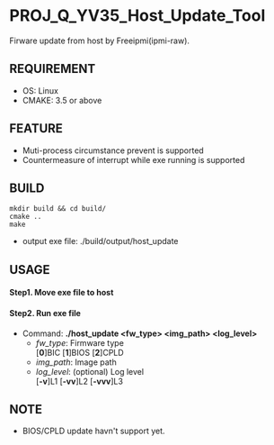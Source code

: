 # PROJ_Q_YV35_Host_Update_Tool
Firware update from host by Freeipmi(ipmi-raw).

## REQUIREMENT
- OS: Linux
- CMAKE: 3.5 or above

## FEATURE
- Muti-process circumstance prevent is supported
- Countermeasure of interrupt while exe running is supported

## BUILD
```
mkdir build && cd build/
cmake ..
make
```
- output exe file: ./build/output/host_update

## USAGE
#### Step1. Move exe file to host
#### Step2. Run exe file
- Command: **./host_update <fw_type> <img_path> <log_level>**
  - *fw_type*: Firmware type\
               [**0**]BIC [**1**]BIOS [**2**]CPLD
  - *img_path*: Image path
  - *log_level*: (optional) Log level\
               [**-v**]L1 [**-vv**]L2 [**-vvv**]L3

## NOTE
- BIOS/CPLD update havn't support yet.
